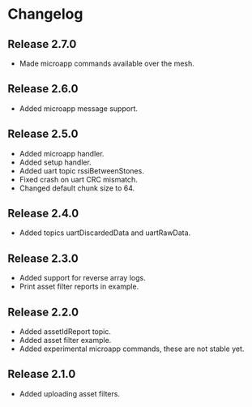 # Changelog

## Release 2.7.0

- Made microapp commands available over the mesh.

## Release 2.6.0

- Added microapp message support.

## Release 2.5.0

- Added microapp handler.
- Added setup handler.
- Added uart topic rssiBetweenStones.
- Fixed crash on uart CRC mismatch.
- Changed default chunk size to 64.

## Release 2.4.0

- Added topics uartDiscardedData and uartRawData.

## Release 2.3.0

- Added support for reverse array logs.
- Print asset filter reports in example.

## Release 2.2.0

- Added assetIdReport topic.
- Added asset filter example.
- Added experimental microapp commands, these are not stable yet.

## Release 2.1.0

- Added uploading asset filters.

